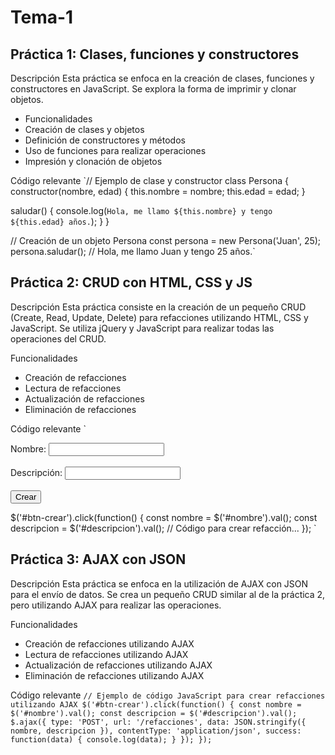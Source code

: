 # Tema-1

## Práctica 1: Clases, funciones y constructores

Descripción
Esta práctica se enfoca en la creación de clases, funciones y constructores en JavaScript. Se explora la forma de imprimir y clonar objetos.

* Funcionalidades
* Creación de clases y objetos
* Definición de constructores y métodos
* Uso de funciones para realizar operaciones
* Impresión y clonación de objetos

Código relevante
`// Ejemplo de clase y constructor
class Persona {
  constructor(nombre, edad) {
    this.nombre = nombre;
    this.edad = edad;
  }

  saludar() {
    console.log(`Hola, me llamo ${this.nombre} y tengo ${this.edad} años.`);
  }
}

// Creación de un objeto Persona
const persona = new Persona('Juan', 25);
persona.saludar(); // Hola, me llamo Juan y tengo 25 años.`

## Práctica 2: CRUD con HTML, CSS y JS
Descripción
Esta práctica consiste en la creación de un pequeño CRUD (Create, Read, Update, Delete) para refacciones utilizando HTML, CSS y JavaScript. Se utiliza jQuery y JavaScript para realizar todas las operaciones del CRUD.

Funcionalidades
* Creación de refacciones
* Lectura de refacciones
* Actualización de refacciones
* Eliminación de refacciones

Código relevante
`<!-- Ejemplo de formulario para crear refacciones -->
<form id="formulario-refaccion">
  <label for="nombre">Nombre:</label>
  <input type="text" id="nombre" name="nombre"><br><br>
  <label for="descripcion">Descripción:</label>
  <input type="text" id="descripcion" name="descripcion"><br><br>
  <button id="btn-crear">Crear</button>
</form>

<!-- Ejemplo de código JavaScript para crear refacciones -->
$('#btn-crear').click(function() {
  const nombre = $('#nombre').val();
  const descripcion = $('#descripcion').val();
  // Código para crear refacción...
}); `

## Práctica 3: AJAX con JSON
Descripción
Esta práctica se enfoca en la utilización de AJAX con JSON para el envío de datos. Se crea un pequeño CRUD similar al de la práctica 2, pero utilizando AJAX para realizar las operaciones.

Funcionalidades
* Creación de refacciones utilizando AJAX
* Lectura de refacciones utilizando AJAX
* Actualización de refacciones utilizando AJAX
* Eliminación de refacciones utilizando AJAX

Código relevante
`// Ejemplo de código JavaScript para crear refacciones utilizando AJAX
$('#btn-crear').click(function() {
  const nombre = $('#nombre').val();
  const descripcion = $('#descripcion').val();
  $.ajax({
    type: 'POST',
    url: '/refacciones',
    data: JSON.stringify({ nombre, descripcion }),
    contentType: 'application/json',
    success: function(data) {
      console.log(data);
    }
  });
}); `